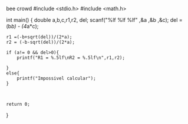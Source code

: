 bee crowd
#include <stdio.h>
#include <math.h>
 
int main() {
    double a,b,c,r1,r2, del;
    scanf("%lf %lf %lf" ,&a ,&b ,&c);
    del = (b*b) - (4*a*c);
    
    r1 =(-b+sqrt(del))/(2*a);
    r2 = (-b-sqrt(del))/(2*a);
    
    if (a!= 0 && del>0){
        printf("R1 = %.5lf\nR2 = %.5lf\n",r1,r2);
        
    }
    else{
        printf("Impossivel calcular");
    }
      
   
 
    return 0;
}

